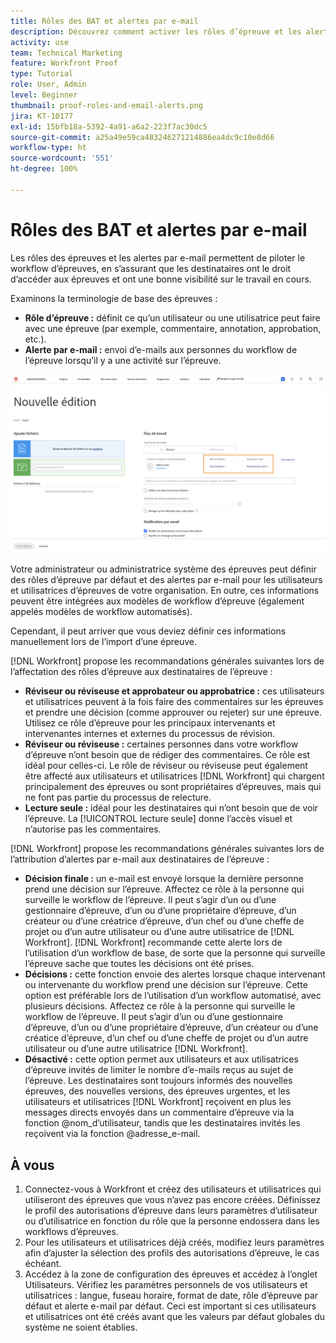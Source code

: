 ```yaml
---
title: Rôles des BAT et alertes par e-mail
description: Découvrez comment activer les rôles d’épreuve et les alertes par e-mail appropriés pour que les destinataires de l’épreuve aient accès aux épreuves et aient une bonne visibilité sur le travail en cours dans  [!DNL  Workfront].
activity: use
team: Technical Marketing
feature: Workfront Proof
type: Tutorial
role: User, Admin
level: Beginner
thumbnail: proof-roles-and-email-alerts.png
jira: KT-10177
exl-id: 15bfb18a-5392-4a91-a6a2-223f7ac30dc5
source-git-commit: a25a49e59ca483246271214886ea4dc9c10e8d66
workflow-type: ht
source-wordcount: '551'
ht-degree: 100%

---
```


# Rôles des BAT et alertes par e-mail

Les rôles des épreuves et les alertes par e-mail permettent de piloter le workflow d’épreuves, en s’assurant que les destinataires ont le droit d’accéder aux épreuves et ont une bonne visibilité sur le travail en cours.

Examinons la terminologie de base des épreuves :

* **Rôle d’épreuve :** définit ce qu’un utilisateur ou une utilisatrice peut faire avec une épreuve (par exemple, commentaire, annotation, approbation, etc.).
* **Alerte par e-mail :** envoi d’e-mails aux personnes du workflow de l’épreuve lorsqu’il y a une activité sur l’épreuve.

![Image de la fenêtre [!UICONTROL Nouvelle épreuve] avec les colonnes [!UICONTROL Rôle d’épreuve] et [!UICONTROL Alertes par e-mail] en surbrillance.](assets/proof-roles-and-email-alerts.png)

Votre administrateur ou administratrice système des épreuves peut définir des rôles d’épreuve par défaut et des alertes par e-mail pour les utilisateurs et utilisatrices d’épreuves de votre organisation. En outre, ces informations peuvent être intégrées aux modèles de workflow d’épreuve (également appelés modèles de workflow automatisés).

Cependant, il peut arriver que vous deviez définir ces informations manuellement lors de l’import d’une épreuve.

[!DNL Workfront] propose les recommandations générales suivantes lors de l’affectation des rôles d’épreuve aux destinataires de l’épreuve :

* **Réviseur ou réviseuse et approbateur ou approbatrice :** ces utilisateurs et utilisatrices peuvent à la fois faire des commentaires sur les épreuves et prendre une décision (comme approuver ou rejeter) sur une épreuve. Utilisez ce rôle d’épreuve pour les principaux intervenants et intervenantes internes et externes du processus de révision.
* **Réviseur ou réviseuse :** certaines personnes dans votre workflow d’épreuve n’ont besoin que de rédiger des commentaires. Ce rôle est idéal pour celles-ci. Le rôle de réviseur ou réviseuse peut également être affecté aux utilisateurs et utilisatrices [!DNL Workfront] qui chargent principalement des épreuves ou sont propriétaires d’épreuves, mais qui ne font pas partie du processus de relecture.
* **Lecture seule :** idéal pour les destinataires qui n’ont besoin que de voir l’épreuve. La [!UICONTROL lecture seule] donne l’accès visuel et n’autorise pas les commentaires.

[!DNL Workfront] propose les recommandations générales suivantes lors de l’attribution d’alertes par e-mail aux destinataires de l’épreuve :

* **Décision finale :** un e-mail est envoyé lorsque la dernière personne prend une décision sur l’épreuve. Affectez ce rôle à la personne qui surveille le workflow de l’épreuve. Il peut s’agir d’un ou d’une gestionnaire d’épreuve, d’un ou d’une propriétaire d’épreuve, d’un créateur ou d’une créatrice d’épreuve, d’un chef ou d’une cheffe de projet ou d’un autre utilisateur ou d’une autre utilisatrice de [!DNL Workfront]. [!DNL Workfront] recommande cette alerte lors de l’utilisation d’un workflow de base, de sorte que la personne qui surveille l’épreuve sache que toutes les décisions ont été prises.
* **Décisions :** cette fonction envoie des alertes lorsque chaque intervenant ou intervenante du workflow prend une décision sur l’épreuve. Cette option est préférable lors de l’utilisation d’un workflow automatisé, avec plusieurs décisions. Affectez ce rôle à la personne qui surveille le workflow de l’épreuve. Il peut s’agir d’un ou d’une gestionnaire d’épreuve, d’un ou d’une propriétaire d’épreuve, d’un créateur ou d’une créatice d’épreuve, d’un chef ou d’une cheffe de projet ou d’un autre utilisateur ou d’une autre utilisatrice [!DNL Workfront].
* **Désactivé :** cette option permet aux utilisateurs et aux utilisatrices d’épreuve invités de limiter le nombre d’e-mails reçus au sujet de l’épreuve. Les destinataires sont toujours informés des nouvelles épreuves, des nouvelles versions, des épreuves urgentes, et les utilisateurs et utilisatrices [!DNL Workfront] reçoivent en plus les messages directs envoyés dans un commentaire d’épreuve via la fonction @nom_d’utilisateur, tandis que les destinataires invités les reçoivent via la fonction @adresse_e-mail.

## À vous

1. Connectez-vous à Workfront et créez des utilisateurs et utilisatrices qui utiliseront des épreuves que vous n’avez pas encore créées. Définissez le profil des autorisations d’épreuve dans leurs paramètres d’utilisateur ou d’utilisatrice en fonction du rôle que la personne endossera dans les workflows d’épreuves.
1. Pour les utilisateurs et utilisatrices déjà créés, modifiez leurs paramètres afin d’ajuster la sélection des profils des autorisations d’épreuve, le cas échéant.
1. Accédez à la zone de configuration des épreuves et accédez à l’onglet Utilisateurs. Vérifiez les paramètres personnels de vos utilisateurs et utilisatrices : langue, fuseau horaire, format de date, rôle d’épreuve par défaut et alerte e-mail par défaut. Ceci est important si ces utilisateurs et utilisatrices ont été créés avant que les valeurs par défaut globales du système ne soient établies.

<!--
Download the proof role and email alert guides to have on hand as you start uploading proofs and assigning proof recipients.
-->

<!--
## Learn more
* Notifications for proof comments and decisions
-->

<!--
## Guides
* Proof roles
* Email alerts
-->
